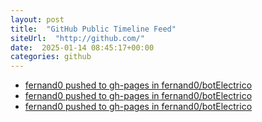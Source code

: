 ```yaml
---
layout: post
title:  "GitHub Public Timeline Feed"
siteUrl:  "http://github.com/"
date:  2025-01-14 08:45:17+00:00
categories: github
---
```

*  [fernand0 pushed to gh-pages in fernand0/botElectrico](https://github.com/fernand0/botElectrico/compare/d8e455b44f...92851adc34)
*  [fernand0 pushed to gh-pages in fernand0/botElectrico](https://github.com/fernand0/botElectrico/compare/2f45f07f21...f5e3bb6765)
*  [fernand0 pushed to gh-pages in fernand0/botElectrico](https://github.com/fernand0/botElectrico/compare/46f31e52a7...f5fc71a78e)
